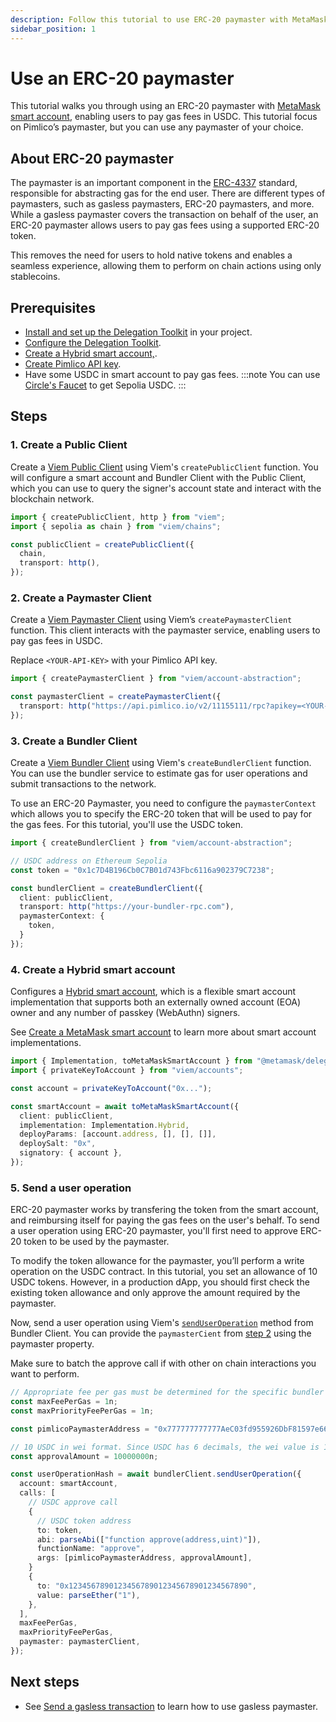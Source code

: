 ```yaml
---
description: Follow this tutorial to use ERC-20 paymaster with MetaMask Smart Accounts.
sidebar_position: 1
---
```


# Use an ERC-20 paymaster

This tutorial walks you through using an ERC-20 paymaster with [MetaMask smart account](../concepts/smart-accounts), 
enabling users to pay gas fees in USDC. This tutorial focus on Pimlico’s paymaster, but you can use any paymaster of your choice.

## About ERC-20 paymaster

The paymaster is an important component in the [ERC-4337](https://eips.ethereum.org/EIPS/eip-4337) standard, responsible for abstracting gas for the end user. 
There are different types of paymasters, such as gasless paymasters, ERC-20 paymasters, and more. While a gasless 
paymaster covers the transaction on behalf of the user, an ERC-20 paymaster allows users to pay gas fees using a 
supported ERC-20 token.

This removes the need for users to hold native tokens and enables a seamless experience, allowing them to perform on 
chain actions using only stablecoins.

## Prerequisites

- [Install and set up the Delegation Toolkit](../get-started/install) in your project.
- [Configure the Delegation Toolkit](../guides/configure).
- [Create a Hybrid smart account,](../guides/smart-accounts/create-smart-account).
- [Create Pimlico API key](https://docs.pimlico.io/guides/create-api-key#create-api-key).
- Have some USDC in smart account to pay gas fees.
  :::note
  You can use [Circle's Faucet](https://faucet.circle.com/) to get Sepolia USDC.
  :::

## Steps

### 1. Create a Public Client

Create a [Viem Public Client](https://viem.sh/docs/clients/public) using Viem's `createPublicClient` function.
You will configure a smart account and Bundler Client with the Public Client, which you can use to query the signer's account state and interact with the blockchain network.

```typescript
import { createPublicClient, http } from "viem";
import { sepolia as chain } from "viem/chains";

const publicClient = createPublicClient({
  chain,
  transport: http(),
});
```

### 2. Create a Paymaster Client

Create a [Viem Paymaster Client](https://viem.sh/account-abstraction/clients/paymaster)
using Viem’s `createPaymasterClient` function. This client interacts with the paymaster service, enabling users to pay gas fees in USDC.

Replace `<YOUR-API-KEY>` with your Pimlico API key.

```typescript
import { createPaymasterClient } from "viem/account-abstraction";

const paymasterClient = createPaymasterClient({
  transport: http("https://api.pimlico.io/v2/11155111/rpc?apikey=<YOUR-API-KEY>"),
});
```

### 3. Create a Bundler Client

Create a [Viem Bundler Client](https://viem.sh/account-abstraction/clients/bundler) using Viem's `createBundlerClient` function. You can use the bundler service to estimate gas for user operations and submit transactions to the network.

To use an ERC-20 Paymaster, you need to configure the `paymasterContext` which allows you to specify the ERC-20 token that will be used to pay for the gas fees. For this tutorial, you'll use the USDC token. 

```typescript
import { createBundlerClient } from "viem/account-abstraction";

// USDC address on Ethereum Sepolia
const token = "0x1c7D4B196Cb0C7B01d743Fbc6116a902379C7238";

const bundlerClient = createBundlerClient({
  client: publicClient,
  transport: http("https://your-bundler-rpc.com"),
  paymasterContext: {
    token,
  }
});
```


### 4. Create a Hybrid smart account

Configures a [Hybrid smart account](../guides/smart-accounts/create-smart-account.md#create-a-hybrid-smart-account), which is a flexible smart account implementation 
that supports both an externally owned account (EOA) owner and any number of passkey (WebAuthn) signers.

See [Create a MetaMask smart account](../guides/smart-accounts/create-smart-account) to learn more about smart account implementations.

```typescript
import { Implementation, toMetaMaskSmartAccount } from "@metamask/delegation-toolkit";
import { privateKeyToAccount } from "viem/accounts";

const account = privateKeyToAccount("0x...");

const smartAccount = await toMetaMaskSmartAccount({
  client: publicClient,
  implementation: Implementation.Hybrid,
  deployParams: [account.address, [], [], []],
  deploySalt: "0x",
  signatory: { account },
});
```

### 5. Send a user operation

ERC-20 paymaster works by transfering the token from the smart account, and reimbursing itself for paying the gas fees 
on the user's behalf. To send a user operation using ERC-20 paymaster, you'll first need to approve ERC-20 token to be 
used by the paymaster. 

To modify the token allowance for the paymaster, you’ll perform a write operation on the USDC contract. In this tutorial, you set an allowance of 10 USDC tokens. However, in a production dApp, you should first check the existing token allowance and only approve the amount required by the paymaster. 

Now, send a user operation using Viem's [`sendUserOperation`](https://viem.sh/account-abstraction/actions/bundler/sendUserOperation) method from Bundler Client. You can provide the `paymasterCient` from [step 2](#2-create-a-paymaster-client) using the paymaster property.

Make sure to batch the approve call if with other on chain interactions you want to perform. 

```typescript
// Appropriate fee per gas must be determined for the specific bundler being used.
const maxFeePerGas = 1n;
const maxPriorityFeePerGas = 1n;

const pimlicoPaymasterAddress = "0x777777777777AeC03fd955926DbF81597e66834C";

// 10 USDC in wei format. Since USDC has 6 decimals, the wei value is 10 * 10^6
const approvalAmount = 10000000n;

const userOperationHash = await bundlerClient.sendUserOperation({
  account: smartAccount,
  calls: [
    // USDC approve call
    {
      // USDC token address
      to: token,
      abi: parseAbi(["function approve(address,uint)"]),
      functionName: "approve",
      args: [pimlicoPaymasterAddress, approvalAmount],
    }
    {
      to: "0x1234567890123456789012345678901234567890",
      value: parseEther("1"),
    },
  ],
  maxFeePerGas,
  maxPriorityFeePerGas,
  paymaster: paymasterClient,
});
```

## Next steps

- See [Send a gasless transaction](../guides/smart-accounts/send-gasless-transaction.md) to learn how to use gasless paymaster.